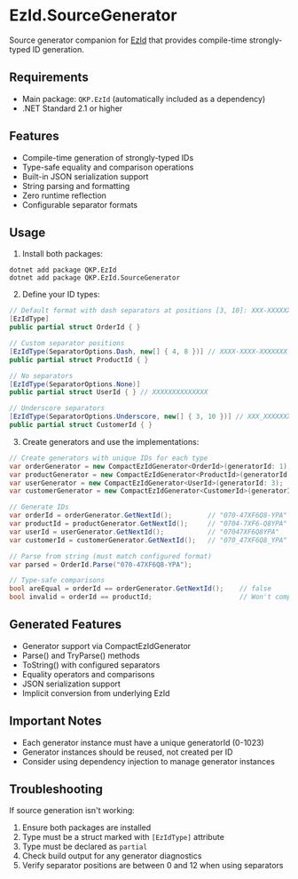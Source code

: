 # EzId.SourceGenerator

Source generator companion for [EzId](https://github.com/qkhaipham/ezid) that provides compile-time strongly-typed ID generation.

## Requirements

- Main package: `QKP.EzId` (automatically included as a dependency)
- .NET Standard 2.1 or higher

## Features

- Compile-time generation of strongly-typed IDs
- Type-safe equality and comparison operations
- Built-in JSON serialization support
- String parsing and formatting
- Zero runtime reflection
- Configurable separator formats

## Usage

1. Install both packages:
```shell
dotnet add package QKP.EzId
dotnet add package QKP.EzId.SourceGenerator
```

2. Define your ID types:
```csharp
// Default format with dash separators at positions [3, 10]: XXX-XXXXXXX-XXX
[EzIdType]
public partial struct OrderId { }

// Custom separator positions
[EzIdType(SeparatorOptions.Dash, new[] { 4, 8 })] // XXXX-XXXX-XXXXXXX
public partial struct ProductId { }

// No separators
[EzIdType(SeparatorOptions.None)]
public partial struct UserId { } // XXXXXXXXXXXXXX

// Underscore separators
[EzIdType(SeparatorOptions.Underscore, new[] { 3, 10 })] // XXX_XXXXXXX_XXX
public partial struct CustomerId { }
```

3. Create generators and use the implementations:
```csharp
// Create generators with unique IDs for each type
var orderGenerator = new CompactEzIdGenerator<OrderId>(generatorId: 1);
var productGenerator = new CompactEzIdGenerator<ProductId>(generatorId: 2);
var userGenerator = new CompactEzIdGenerator<UserId>(generatorId: 3);
var customerGenerator = new CompactEzIdGenerator<CustomerId>(generatorId: 4);

// Generate IDs
var orderId = orderGenerator.GetNextId();         // "070-47XF6Q8-YPA"
var productId = productGenerator.GetNextId();     // "0704-7XF6-Q8YPA"
var userId = userGenerator.GetNextId();           // "07047XF6Q8YPA"
var customerId = customerGenerator.GetNextId();   // "070_47XF6Q8_YPA"

// Parse from string (must match configured format)
var parsed = OrderId.Parse("070-47XF6Q8-YPA");

// Type-safe comparisons
bool areEqual = orderId == orderGenerator.GetNextId();    // false
bool invalid = orderId == productId;                      // Won't compile - different types!
```

## Generated Features
- Generator support via CompactEzIdGenerator<T>
- Parse() and TryParse() methods
- ToString() with configured separators
- Equality operators and comparisons
- JSON serialization support
- Implicit conversion from underlying EzId

## Important Notes
- Each generator instance must have a unique generatorId (0-1023)
- Generator instances should be reused, not created per ID
- Consider using dependency injection to manage generator instances

## Troubleshooting

If source generation isn't working:
1. Ensure both packages are installed
2. Type must be a struct marked with `[EzIdType]` attribute
3. Type must be declared as `partial`
4. Check build output for any generator diagnostics
5. Verify separator positions are between 0 and 12 when using separators
